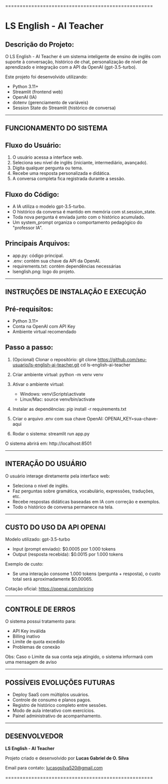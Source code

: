 ===================================================

# **LS English - AI Teacher**


Descrição do Projeto:
----------------------
O LS English - AI Teacher é um sistema inteligente de ensino de inglês com suporte à conversação, histórico de chat, personalização de nível de aprendizado e integração com a API da OpenAI (gpt-3.5-turbo). 

Este projeto foi desenvolvido utilizando:
- Python 3.11+
- Streamlit (frontend web)
- OpenAI (IA)
- dotenv (gerenciamento de variáveis)
- Session State do Streamlit (histórico de conversa)

---------------------------------------------------
FUNCIONAMENTO DO SISTEMA
---------------------------------------------------

Fluxo do Usuário:
-------------------
1. O usuário acessa a interface web.
2. Seleciona seu nível de inglês (iniciante, intermediário, avançado).
3. Digita qualquer pergunta ou tema.
4. Recebe uma resposta personalizada e didática.
5. A conversa completa fica registrada durante a sessão.

Fluxo do Código:
-------------------
- A IA utiliza o modelo gpt-3.5-turbo.
- O histórico da conversa é mantido em memória com st.session_state.
- Toda nova pergunta é enviada junto com o histórico acumulado.
- Um system_prompt organiza o comportamento pedagógico do "professor IA".

Principais Arquivos:
---------------------
- app.py: código principal.
- .env: contém sua chave da API da OpenAI.
- requirements.txt: contém dependências necessárias 
- lsenglish.png: logo do projeto.


---------------------------------------------------
INSTRUÇÕES DE INSTALAÇÃO E EXECUÇÃO
---------------------------------------------------

Pré-requisitos:
-----------------
- Python 3.11+
- Conta na OpenAI com API Key
- Ambiente virtual recomendado

Passo a passo:
---------------
1. (Opcional) Clonar o repositório:
    git clone https://github.com/seu-usuario/ls-english-ai-teacher.git
    cd ls-english-ai-teacher

2. Criar ambiente virtual:
    python -m venv venv

3. Ativar o ambiente virtual:
    - Windows: venv\Scripts\activate
    - Linux/Mac: source venv/bin/activate

4. Instalar as dependências:
    pip install -r requirements.txt

5. Criar o arquivo .env com sua chave OpenAI:
    OPENAI_KEY=sua-chave-aqui

6. Rodar o sistema:
    streamlit run app.py

O sistema abrirá em: http://localhost:8501

---------------------------------------------------
INTERAÇÃO DO USUÁRIO
---------------------------------------------------

O usuário interage diretamente pela interface web:
- Seleciona o nível de inglês.
- Faz perguntas sobre gramática, vocabulário, expressões, traduções, etc.
- Recebe respostas didáticas baseadas em IA com correção e exemplos.
- Todo o histórico de conversa permanece na tela.

---------------------------------------------------
CUSTO DO USO DA API OPENAI
---------------------------------------------------

Modelo utilizado: gpt-3.5-turbo

- Input (prompt enviado): $0.0005 por 1.000 tokens
- Output (resposta recebida): $0.0015 por 1.000 tokens

Exemplo de custo:
- Se uma interação consome 1.000 tokens (pergunta + resposta), o custo total será aproximadamente $0.00065.

Cotação oficial: https://openai.com/pricing

---------------------------------------------------
CONTROLE DE ERROS
---------------------------------------------------

O sistema possui tratamento para:
- API Key inválida
- Billing inativo
- Limite de quota excedido
- Problemas de conexão

Obs: Caso o Limite da sua conta seja atingido, o sistema informará com uma mensagem de aviso

---------------------------------------------------
POSSÍVEIS EVOLUÇÕES FUTURAS
---------------------------------------------------

- Deploy SaaS com múltiplos usuários.
- Controle de consumo e planos pagos.
- Registro de histórico completo entre sessões.
- Modo de aula interativo com exercícios.
- Painel administrativo de acompanhamento.

---------------------------------------------------
DESENVOLVEDOR
---------------------------------------------------
**LS English - AI Teacher** 

Projeto criado e desenvolvido por **Lucas Gabriel de O. Silva**

Email para contato: lucasgsilva520@gmail.com


===================================================